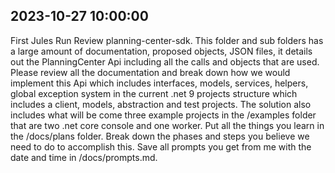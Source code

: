 ## 2023-10-27 10:00:00

First Jules Run Review planning-center-sdk. This folder and sub folders has a large amount of documentation, proposed objects, JSON files, it details out the PlanningCenter Api including all the calls and objects that are used.  Please review all the documentation and break down how we would implement this Api which includes interfaces, models, services, helpers, global exception system in the current .net 9 projects structure which includes a client, models, abstraction and test projects. The solution also includes what will be come three example projects in the /examples folder that are two .net core console and one worker. Put all the things you learn in the /docs/plans folder. Break down the phases and steps you believe we need to do to accomplish this. Save all prompts you get from me with the date and time in /docs/prompts.md.
